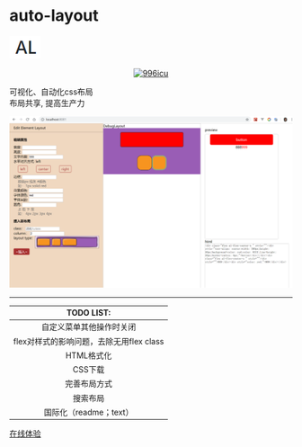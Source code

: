 # auto-layout
![](https://github.com/0123cf/auto-layout/blob/master/logo.png?raw=true)
<p align="center">
    <a href="https://github.com/996icu/996.ICU/blob/master/LICENSE">
        <img alt="996icu" src="https://img.shields.io/badge/license-NPL%20(The%20996%20Prohibited%20License)-blue.svg">
    </a>
</p>
可视化、自动化css布局</br>
布局共享, 提高生产力</br>

![image.png](https://github.com/0123cf/auto-layout/blob/master/imgs/demo_preview.jpg?raw=true)


-----

|TODO LIST:|
|:--------:|
|自定义菜单其他操作时关闭|
|flex对样式的影响问题，去除无用flex class|
|HTML格式化|
|CSS下载|
|完善布局方式|
|搜索布局|
|国际化（readme；text）|


[在线体验](http://www.mysy.vip:8082/)